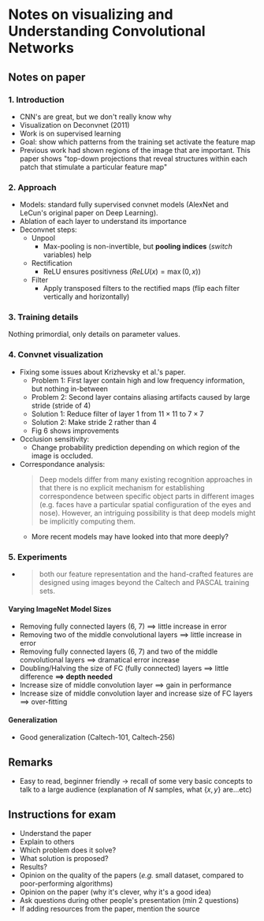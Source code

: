 # Notes on visualizing and Understanding Convolutional Networks
## Notes on paper
### 1. Introduction
- CNN's are great, but we don't really know why
- Visualization on Deconvnet (2011)
- Work is on supervised learning
- Goal: show which patterns from the training set activate the feature map
- Previous work had shown regions of the image that are important. This paper shows "top-down projections that reveal structures within each patch that stimulate a particular feature map"

### 2. Approach
- Models: standard fully supervised convnet models (AlexNet and LeCun's original paper on Deep Learning).
- Ablation of each layer to understand its importance
- Deconvnet steps:
    - Unpool 
        - Max-pooling is non-invertible, but **pooling indices** (*switch* variables) help
    - Rectification
        - ReLU ensures positivness ($ReLU(x) = \max(0, x)$)
    - Filter
        - Apply transposed filters to the rectified maps (flip each filter vertically and horizontally)

### 3. Training details
Nothing primordial, only details on parameter values.

### 4. Convnet visualization
- Fixing some issues about Krizhevsky et al.'s paper.
    - Problem 1: First layer contain high and low frequency information, but nothing in-between
    - Problem 2: Second layer contains aliasing artifacts caused by large stride (stride of 4)
    - Solution 1: Reduce filter of layer 1 from $11 \times 11$ to $7 \times 7$
    - Solution 2: Make stride 2 rather than 4
    - Fig 6 shows improvements
- Occlusion sensitivity:
    - Change probability prediction depending on which region of the image is occluded.
- Correspondance analysis:
    > Deep models differ from many existing recognition approaches in that there is no explicit mechanism for establishing correspondence between specific object parts in different images (e.g. faces have a particular spatial configuration of the eyes and nose). However, an intriguing possibility is that deep models might be implicitly computing them.
    - More recent models may have looked into that more deeply?

### 5. Experiments
- > both our feature representation and the hand-crafted features are designed using images beyond the Caltech and PASCAL training sets.

#### Varying ImageNet Model Sizes
- Removing fully connected layers (6, 7) $\implies$ little increase in error
- Removing two of the middle convolutional layers $\implies$ little increase in error
- Removing fully connected layers (6, 7) and two of the middle convolutional layers $\implies$ dramatical error increase
- Doubling/Halving the size of FC (fully connected) layers $\implies$ little difference
**$\implies$ depth needed**
- Increase size of middle convolution layer $\implies$ gain in performance
- Increase size of middle convolution layer and increase size of FC layers $\implies$ over-fitting

#### Generalization
- Good generalization (Caltech-101, Caltech-256)

## Remarks
- Easy to read, beginner friendly -> recall of some very basic concepts to talk to a large audience (explanation of $N$ samples, what $\{x, y\}$ are...etc)

## Instructions for exam
- Understand the paper
- Explain to others
- Which problem does it solve?
- What solution is proposed?
- Results?
- Opinion on the quality of the papers (*e.g.* small dataset, compared to poor-performing algorithms)
- Opinion on the paper (why it's clever, why it's a good idea)
- Ask questions during other people's presentation (min 2 questions)
- If adding resources from the paper, mention the source